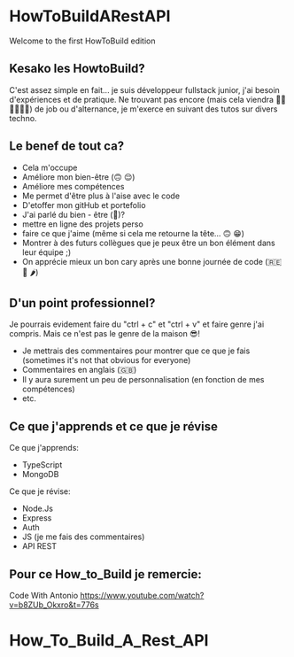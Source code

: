 # HowToBuildARestAPI
Welcome to the first HowToBuild edition

## Kesako les HowtoBuild?
C'est assez simple en fait... je suis développeur fullstack junior, j'ai besoin d'expériences et de pratique.
Ne trouvant pas encore (mais cela viendra 👊🏼🤞🏽💪🏽) de job ou d'alternance, je m'exerce en suivant des tutos sur divers techno.

## Le benef de tout ca?
- Cela m'occupe
- Améliore mon bien-être (🙃 😌)
- Améliore mes compétences
- Me permet d'être plus à l'aise avec le code
- D'etoffer mon gitHub et portefolio
- J'ai parlé du bien - être (🤩)?
- mettre en ligne des projets perso
- faire ce que j'aime (même si cela me retourne la tête... 🙃 😁)
- Montrer à des futurs collègues que je peux être un bon élément dans leur équipe ;)
- On apprécie mieux un bon cary après une bonne journée de code (🇷🇪 🍛 🌶️)

## D'un point professionnel?
Je pourrais evidement faire du "ctrl + c" et "ctrl + v" et faire genre j'ai compris. 
Mais ce n'est pas le genre de la maison 😎! 
- Je mettrais des commentaires pour montrer que ce que je fais (sometimes it's not that obvious for everyone)
- Commentaires en anglais (🇬🇧)
- Il y aura surement un peu de personnalisation (en fonction de mes compétences)
- etc.

## Ce que j'apprends et ce que je révise
Ce que j'apprends:
- TypeScript
- MongoDB

Ce que je révise:
- Node.Js
- Express
- Auth
- JS (je me fais des commentaires)
- API REST

## Pour ce How_to_Build je remercie:
Code With Antonio
https://www.youtube.com/watch?v=b8ZUb_Okxro&t=776s
# How_To_Build_A_Rest_API
